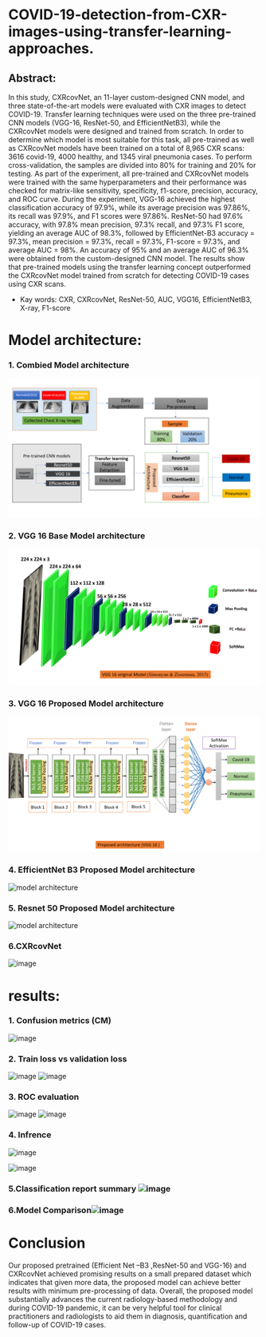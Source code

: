 ﻿# COVID-19-detection-from-CXR-images-using-transfer-learning-approaches.
 
 ## Abstract:
 
In this study, CXRcovNet, an 11-layer custom-designed CNN model, and three state-of-the-art models were evaluated with CXR images to detect COVID-19. Transfer learning techniques were used on the three pre-trained CNN models (VGG-16, ResNet-50, and EfficientNetB3), while the CXRcovNet models were designed and trained from scratch. In order to determine which model is most suitable for this task, all pre-trained as well as CXRcovNet models have been trained on a total of 8,965 CXR scans: 3616 covid-19, 4000 healthy, and 1345 viral pneumonia cases. To perform cross-validation, the samples are divided into 80% for training and 20% for testing. As part of the experiment, all pre-trained and CXRcovNet models were trained with the same hyperparameters and their performance was checked for matrix-like sensitivity, specificity, f1-score, precision, accuracy, and ROC curve. During the experiment, VGG-16 achieved the highest classification accuracy of 97.9%, while its average precision was 97.86%, its recall was 97.9%, and F1 scores were 97.86%. ResNet-50 had 97.6% accuracy, with 97.8% mean precision, 97.3% recall, and 97.3% F1 score, yielding an average AUC of 98.3%, followed by EfficientNet-B3 accuracy = 97.3%, mean precision = 97.3%, recall = 97.3%, F1-score = 97.3%, and average AUC = 98%. An accuracy of 95% and an average AUC of 96.3% were obtained from the custom-designed CNN model. The results show that pre-trained models using the transfer learning concept outperformed the CXRcovNet model trained from scratch for detecting COVID-19 cases using CXR scans.

* Kay words: CXR, CXRcovNet, ResNet-50, AUC, VGG16, EfficientNetB3, X-ray, F1-score

# Model architecture:

### 1. Combied Model architecture

![model architecture](https://github.com/KEMAL-MUDIE/computer-vision-projects/blob/main/Theses/model%20arch.png) 


### 2. VGG 16 Base Model architecture

![model architecture](https://github.com/KEMAL-MUDIE/computer-vision-projects/blob/main/Theses/vgg16.png)

### 3. VGG 16 Proposed Model architecture

![model architecture](https://github.com/KEMAL-MUDIE/computer-vision-projects/blob/main/Theses/vgg16proposed.png)

### 4. EfficientNet B3 Proposed Model architecture

![model architecture](https://github.com/ahmecse/COVID-19-detection-from-CXR-images-using-transfer-learning-approaches./blob/2666b679179cd9d4525004812009a32e404140b5/Proposed%20Efficient%20Net%20%E2%80%93B3%20architecture.png)

### 5. Resnet 50 Proposed Model architecture

![model architecture](https://github.com/ahmecse/COVID-19-detection-from-CXR-images-using-transfer-learning-approaches./blob/2666b679179cd9d4525004812009a32e404140b5/Proposed%20ResNet-50%20architecture.png)

### 6.CXRcovNet
![image](https://github.com/ahmecse/COVID-19-detection-from-CXR-images-using-transfer-learning-approaches./blob/5782718e479f140d74a8a057d3591df1d7b30e49/covnetpng.png)


# results:
### 1. Confusion metrics (CM) 

![image](https://github.com/ahmecse/COVID-19-detection-from-CXR-images-using-transfer-learning-approaches./blob/7911e661ae0d29ab073816b16f189662de3f00e7/result1.png)

### 2. Train loss vs validation loss
![image](https://github.com/ahmecse/COVID-19-detection-from-CXR-images-using-transfer-learning-approaches./blob/7911e661ae0d29ab073816b16f189662de3f00e7/result3.png)
![image](https://github.com/ahmecse/COVID-19-detection-from-CXR-images-using-transfer-learning-approaches./blob/7911e661ae0d29ab073816b16f189662de3f00e7/result4.png)
### 3. ROC evaluation 
![image](https://github.com/ahmecse/COVID-19-detection-from-CXR-images-using-transfer-learning-approaches./blob/7911e661ae0d29ab073816b16f189662de3f00e7/result.png)
![image](https://github.com/ahmecse/COVID-19-detection-from-CXR-images-using-transfer-learning-approaches./blob/7911e661ae0d29ab073816b16f189662de3f00e7/result5.png)
### 4. Infrence 
![image](https://github.com/ahmecse/COVID-19-detection-from-CXR-images-using-transfer-learning-approaches./blob/7911e661ae0d29ab073816b16f189662de3f00e7/inference1.png)

![image](https://github.com/ahmecse/COVID-19-detection-from-CXR-images-using-transfer-learning-approaches./blob/7911e661ae0d29ab073816b16f189662de3f00e7/inference.png)


### 5.Classification report summary ![image](https://github.com/ahmecse/COVID-19-detection-from-CXR-images-using-transfer-learning-approaches./blob/af1e73339d8dd54a5eb89e51420fdee5be2494dc/classsification%20reprt.png)
### 6.Model Comparison![image](https://github.com/ahmecse/COVID-19-detection-from-CXR-images-using-transfer-learning-approaches./blob/af1e73339d8dd54a5eb89e51420fdee5be2494dc/modelcoma.png)

# Conclusion
Our proposed pretrained (Efficient Net –B3 ,ResNet-50 and VGG-16) and CXRcovNet achieved promising results on a small prepared dataset which indicates that given more data, the proposed model can achieve better results with minimum pre-processing of data.
Overall, the proposed model substantially advances the current radiology-based methodology and during COVID-19 pandemic, it can be very helpful tool for clinical practitioners and radiologists to aid them in diagnosis, quantification and follow-up of COVID-19 cases.






